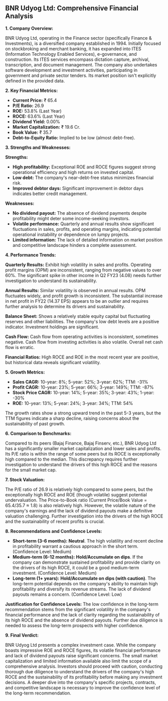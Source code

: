 ## BNR Udyog Ltd: Comprehensive Financial Analysis

**1. Company Overview:**

BNR Udyog Ltd, operating in the Finance sector (specifically Finance & Investments), is a diversified company established in 1994.  Initially focused on stockbroking and merchant banking, it has expanded into ITES (Information Technology Enabled Services), e-governance, and construction.  Its ITES services encompass dictation capture, archival, transcription, and document management. The company also undertakes software development and investment activities, participating in government and private sector tenders.  Its market position isn't explicitly defined in the provided data.

**2. Key Financial Metrics:**

* **Current Price:** ₹ 65.4
* **P/E Ratio:** 26.9
* **ROE:** 53.8% (Last Year)
* **ROCE:** 63.6% (Last Year)
* **Dividend Yield:** 0.00%
* **Market Capitalization:** ₹ 19.6 Cr.
* **Book Value:** ₹ 35.7
* **Debt-to-Equity Ratio:** Implied to be low (almost debt-free).


**3. Strengths and Weaknesses:**

**Strengths:**

* **High profitability:**  Exceptional ROE and ROCE figures suggest strong operational efficiency and high returns on invested capital.
* **Low debt:**  The company's near-debt-free status minimizes financial risk.
* **Improved debtor days:**  Significant improvement in debtor days indicates better credit management.


**Weaknesses:**

* **No dividend payout:**  The absence of dividend payments despite profitability might deter some income-seeking investors.
* **Volatile performance:**  Quarterly and annual results show significant fluctuations in sales, profits, and operating margins, indicating potential operational instability or dependence on lumpy projects.
* **Limited information:** The lack of detailed information on market position and competitive landscape hinders a complete assessment.


**4. Performance Trends:**

**Quarterly Results:**  Exhibit high volatility in sales and profits.  Operating profit margins (OPM) are inconsistent, ranging from negative values to over 60%.  The significant spike in other income in Q2 FY23 (4.08) needs further investigation to understand its sustainability.

**Annual Results:**  Similar volatility is observed in annual results.  OPM fluctuates widely, and profit growth is inconsistent.  The substantial increase in net profit in FY22 (14.37 EPS) appears to be an outlier and requires further analysis to determine its drivers and sustainability.

**Balance Sheet:**  Shows a relatively stable equity capital but fluctuating reserves and other liabilities.  The company's low debt levels are a positive indicator.  Investment holdings are significant.

**Cash Flow:**  Cash flow from operating activities is inconsistent, sometimes negative.  Cash flow from investing activities is also volatile.  Overall net cash flow is erratic.

**Financial Ratios:**  High ROCE and ROE in the most recent year are positive, but historical data reveals significant volatility.


**5. Growth Metrics:**

* **Sales CAGR:** 10-year: 8%; 5-year: 52%; 3-year: 62%; TTM: -31%
* **Profit CAGR:** 10-year: 23%; 5-year: 66%; 3-year: 149%; TTM: -87%
* **Stock Price CAGR:** 10-year: 14%; 5-year: 35%; 3-year: 43%; 1-year: -30%
* **ROE:** 10-year: 13%; 5-year: 24%; 3-year: 34%; TTM: 54%

The growth rates show a strong upward trend in the past 5-3 years, but the TTM figures indicate a sharp decline, raising concerns about the sustainability of past growth.


**6. Comparison to Benchmarks:**

Compared to its peers (Bajaj Finance, Bajaj Finserv, etc.), BNR Udyog Ltd has a significantly smaller market capitalization and lower sales and profits.  Its P/E ratio is within the range of some peers but its ROCE is exceptionally high compared to the median.  This discrepancy requires further investigation to understand the drivers of this high ROCE and the reasons for the small market cap.


**7. Stock Valuation:**

The P/E ratio of 26.9 is relatively high compared to some peers, but the exceptionally high ROCE and ROE (though volatile) suggest potential undervaluation.  The Price-to-Book ratio (Current Price/Book Value = 65.4/35.7 ≈ 1.8) is also relatively high.  However, the volatile nature of the company's earnings and the lack of dividend payouts make a definitive valuation challenging.  Further investigation into the drivers of the high ROCE and the sustainability of recent profits is crucial.


**8. Recommendations and Confidence Levels:**

* **Short-term (3-6 months):**  **Neutral**.  The high volatility and recent decline in profitability warrant a cautious approach in the short term.  (Confidence Level: Medium)
* **Medium-term (6-12 months):**  **Hold/Accumulate on dips**.  If the company can demonstrate sustained profitability and provide clarity on the drivers of its high ROCE, it could be a good medium-term investment. (Confidence Level: Medium)
* **Long-term (1+ years):**  **Hold/Accumulate on dips (with caution)**.  The long-term potential depends on the company's ability to maintain high profitability and diversify its revenue streams.  The lack of dividend payouts remains a concern. (Confidence Level: Low)


**Justification for Confidence Levels:** The low confidence in the long-term recommendation stems from the significant volatility in the company's financial performance and the lack of clarity regarding the sustainability of its high ROCE and the absence of dividend payouts.  Further due diligence is needed to assess the long-term prospects with higher confidence.


**9. Final Verdict:**

BNR Udyog Ltd presents a complex investment case.  While the company boasts impressive ROE and ROCE figures, its volatile financial performance and lack of dividend payouts raise significant concerns.  The small market capitalization and limited information available also limit the scope of a comprehensive analysis.  Investors should proceed with caution, conducting thorough due diligence to understand the drivers of the company's high ROCE and the sustainability of its profitability before making any investment decisions.  A deeper dive into the company's specific projects, contracts, and competitive landscape is necessary to improve the confidence level of the long-term recommendation.
